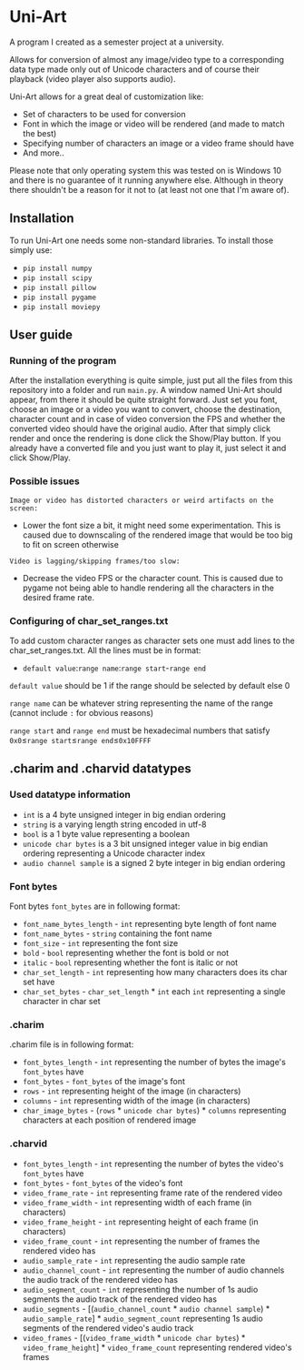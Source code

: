 # Uni-Art

A program I created as a semester project at a university.

Allows for conversion of almost any image/video type to a corresponding data type made only out of Unicode characters and of course their playback (video player also supports audio).

Uni-Art allows for a great deal of customization like:

- Set of characters to be used for conversion
- Font in which the image or video will be rendered (and made to match the best)
- Specifying number of characters an image or a video frame should have
- And more..

Please note that only operating system this was tested on is Windows 10 and there is no guarantee of it running anywhere else. Although in theory there shouldn't be a reason for it not to (at least not one that I'm aware of).

## Installation

To run Uni-Art one needs some non-standard libraries. To install those simply use:
- `pip install numpy`
- `pip install scipy`
- `pip install pillow`
- `pip install pygame`
- `pip install moviepy`

## User guide

### Running of the program
After the installation everything is quite simple, just put all the files from this repository into a folder and run `main.py`.
A window named Uni-Art should appear, from there it should be quite straight forward. Just set you font, choose an image or a video you want to convert,
choose the destination, character count and in case of video conversion the FPS and whether the converted video should have the original audio. After that simply click render and once the rendering is done click the Show/Play button. If you already have a converted file and you just want to play it, just select it and click Show/Play.

### Possible issues
`Image or video has distorted characters or weird artifacts on the screen:`
- Lower the font size a bit, it might need some experimentation. This is caused due to downscaling of the rendered image that would be too big to fit on screen otherwise


`Video is lagging/skipping frames/too slow:`
- Decrease the video FPS or the character count. This is caused due to pygame not being able to handle rendering all the characters in the desired frame rate.

### Configuring of char_set_ranges.txt
To add custom character ranges as character sets one must add lines to the char_set_ranges.txt. All the lines must be in format:

- `default value`:`range name`:`range start`-`range end`

`default value` should be 1 if the range should be selected by default else 0

`range name` can be whatever string representing the name of the range (cannot include `:` for obvious reasons)

`range start` and `range end` must be hexadecimal numbers that satisfy `0x0`≤`range start`≤`range end`≤`0x10FFFF`

## .charim and .charvid datatypes

### Used datatype information
- `int` is a 4 byte unsigned integer in big endian ordering
- `string` is a varying length string encoded in utf-8
- `bool` is a 1 byte value representing a boolean
- `unicode char bytes` is a 3 bit unsigned integer value in big endian ordering representing a Unicode character index
- `audio channel sample` is a signed 2 byte integer in big endian ordering

### Font bytes
Font bytes `font_bytes` are in following format:
- `font_name_bytes_length` - `int` representing byte length of font name
- `font_name_bytes` - `string` containing the font name
- `font_size` - `int` representing the font size
- `bold` - `bool` representing whether the font is bold or not
- `italic` - `bool` representing whether the font is italic or not
- `char_set_length` - `int` representing how many characters does its char set have
- `char_set_bytes` - `char_set_length` * `int` each `int` representing a single character in char set

### .charim
.charim file is in following format:
- `font_bytes_length` - `int` representing the number of bytes the image's `font_bytes` have
- `font_bytes` - `font_bytes` of the image's font
- `rows` - `int` representing height of the image (in characters)
- `columns` - `int` representing width of the image (in characters)
- `char_image_bytes` - (`rows` * `unicode char bytes`) * `columns` representing characters at each position of rendered image

### .charvid
- `font_bytes_length` - `int` representing the number of bytes the video's `font_bytes` have
- `font_bytes` - `font_bytes` of the video's font
- `video_frame_rate` - `int` representing frame rate of the rendered video
- `video_frame_width` - `int` representing width of each frame (in characters)
- `video_frame_height` - `int` representing height of each frame (in characters)
- `video_frame_count` - `int` representing the number of frames the rendered video has
- `audio_sample_rate` - `int` representing the audio sample rate
- `audio_channel_count` - `int` representing the number of audio channels the audio track of the rendered video has
- `audio_segment_count` - `int` representing the number of 1s audio segments the audio track of the rendered video has
- `audio_segments` - [(`audio_channel_count` * `audio channel sample`) * `audio_sample_rate`] * `audio_segment_count` representing 1s audio segments of the rendered video's audio track
- `video_frames` - [(`video_frame_width` * `unicode char bytes`) * `video_frame_height`] * `video_frame_count` representing rendered video's frames
  
